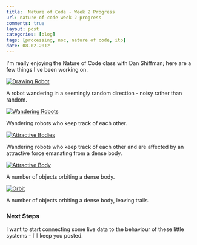 ```yaml
---
title:  Nature of Code - Week 2 Progress
url: nature-of-code-week-2-progress
comments: true
layout: post
categories: [blog]
tags: [processing, noc, nature of code, itp]
date: 08-02-2012
---
```

<p class="intro">I'm really enjoying the Nature of Code class with Dan Shiffman; here are a few things I've been working on. </p>
<a href="http://www.flickr.com/photos/paulmmay/6799181921/" title="Drawing Robot by paulmmay, on Flickr"><img src="http://farm8.staticflickr.com/7033/6799181921_7e07c99f86_b.jpg" class="photo" alt="Drawing Robot"></a>

A robot wandering in a seemingly random direction - noisy rather than random.

<a href="http://www.flickr.com/photos/paulmmay/6799182167/" title="Wandering Robots by paulmmay, on Flickr"><img src="http://farm8.staticflickr.com/7147/6799182167_b0089b7d97_b.jpg" class="photo" alt="Wandering Robots"></a>

Wandering robots who keep track of each other.

<a href="http://www.flickr.com/photos/paulmmay/6799182327/" title="Attractive Bodies by paulmmay, on Flickr"><img src="http://farm8.staticflickr.com/7021/6799182327_f089276a2e_b.jpg" class="photo" alt="Attractive Bodies"></a>

Wandering robots who keep track of each other and are affected by an attractive force emanating from a dense body.

<a href="http://www.flickr.com/photos/paulmmay/6838247411/" title="1643 by paulmmay, on Flickr"><img src="http://farm8.staticflickr.com/7167/6838247411_13407d5659_b.jpg" class="photo" alt="Attractive Body"></a>

A number of objects orbiting a dense body.

<a href="http://www.flickr.com/photos/paulmmay/6836475249/" title="Orbit by paulmmay, on Flickr"><img src="http://farm8.staticflickr.com/7007/6836475249_506fb8faaa_b.jpg" class="photo" alt="Orbit"></a>

A number of objects orbiting a dense body, leaving trails. 

### Next Steps

I want to start connecting some live data to the behaviour of these little systems - I'll keep you posted.

&nbsp;




